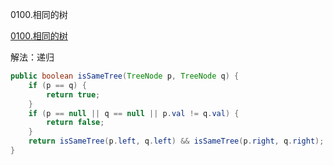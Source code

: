 0100.相同的树

[0100.相同的树
](https://leetcode-cn.com/problems/same-tree/)

解法：递归



```java
public boolean isSameTree(TreeNode p, TreeNode q) {
    if (p == q) {
        return true;
    }
    if (p == null || q == null || p.val != q.val) {
        return false;
    }
    return isSameTree(p.left, q.left) && isSameTree(p.right, q.right);
}
```


